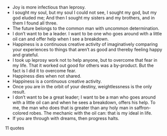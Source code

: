  - Joy is more infectious than leprosy.
 - I sought my soul, but my soul I could not see, I sought my god, but my god eluded me; And then I sought my sisters and my brothers, and in them I found all three.
 - The future belongs to the common man with uncommon determination.
 - I don’t want to be a leader. I want to be one who goes around with a little oil can and offer help when I see a breakdown.
 - Happiness is a continuous creative activity of imaginatively comparing your experiences to things that aren’t as good and thereby feeling happy and grateful.
 - I took up leprosy work not to help anyone, but to overcome that fear in my life. That it worked out good for others was a by-product. But the fact is I did it to overcome fear.
 - Happiness dies when not shared.
 - Happiness is a continuous creative activity.
 - Once you are in the orbit of your destiny, weightlessness is the only result.
 - I don’t want to be a great leader; I want to be a man who goes around with a little oil can and when he sees a breakdown, offers his help. To me, the man who does that is greater than any holy man in saffron-colored robes. The mechanic with the oil can: that is my ideal in life.
 - If you are through with dreams, then progress halts.

11 quotes